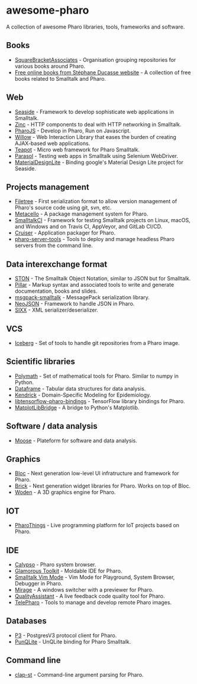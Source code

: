 # awesome-pharo
 A collection of awesome Pharo libraries, tools, frameworks and software.

## Books
+ [SquareBracketAssociates](https://github.com/SquareBracketAssociates) - Organisation grouping repositories for various books around Pharo.
+ [Free online books from Stéphane Ducasse website](http://stephane.ducasse.free.fr/FreeBooks.html) - A collection of free books related to Smalltalk and Pharo.

## Web
+ [Seaside](https://github.com/SeasideSt/Seaside) - Framework to develop sophisticate web applications in Smalltalk.
+ [Zinc](https://github.com/svenvc/zinc) - HTTP components to deal with HTTP networking in Smalltalk.
+ [PharoJS](https://github.com/bouraqadi/PharoJS) - Develop in Pharo, Run on Javascript.
+ [Willow](https://github.com/ba-st/Willow) - Web Interaction Library that eases the burden of creating AJAX-based web applications.
+ [Teapot](https://github.com/zeroflag/Teapot) - Micro web framework for Pharo Smalltalk.
+ [Parasol](https://github.com/SeasideSt/Parasol) - Testing web apps in Smalltalk using Selenium WebDriver.
+ [MaterialDesignLite](https://github.com/DuneSt/MaterialDesignLite) - Binding google's Material Design Lite project for Seaside.

## Projects management
+ [Filetree](https://github.com/dalehenrich/filetree) - First serialization format to allow version management of Pharo's source code using git, svn, etc.
+ [Metacello](https://github.com/Metacello/metacello) - A package management system for Pharo.
+ [SmalltalkCI](https://github.com/hpi-swa/smalltalkCI) - Framework for testing Smalltalk projects on Linux, macOS, and Windows and on Travis CI, AppVeyor, and GitLab CI/CD.
+ [Cruiser](https://github.com/VincentBlondeau/Cruiser) - Application packager for Pharo.
+ [pharo-server-tools](https://github.com/svenvc/pharo-server-tools) - Tools to deploy and manage headless Pharo servers from the command line.

## Data interexchange format
+ [STON](https://github.com/svenvc/ston) - The Smalltalk Object Notation, similar to JSON but for Smalltalk.
+ [Pillar](https://github.com/pillar-markup/pillar) - Markup syntax and associated tools to write and generate documentation, books and slides.
+ [msgpack-smalltalk](https://github.com/msgpack/msgpack-smalltalk) - MessagePack serialization library.
+ [NeoJSON](https://github.com/svenvc/NeoJSON) - Framework to handle JSON in Pharo.
+ [SIXX](https://github.com/mumez/SIXX) - XML serializer/deserializer.

## VCS
+ [Iceberg](https://github.com/pharo-vcs/iceberg) - Set of tools to handle git repositories from a Pharo image.

## Scientific libraries
+ [Polymath](https://github.com/PolyMathOrg/PolyMath) - Set of mathematical tools for Pharo. Similar to numpy in Python.
+ [Dataframe](https://github.com/PolyMathOrg/DataFrame) - Tabular data structures for data analysis.
+ [Kendrick](https://github.com/UMMISCO/kendrick) - Domain-Specific Modeling for Epidemiology.
+ [libtensorflow-pharo-bindings](https://github.com/PolyMathOrg/libtensorflow-pharo-bindings) - TensorFlow library bindings for Pharo.
+ [MatplotLibBridge](https://github.com/juliendelplanque/MatplotLibBridge) - A bridge to Python's Matplotlib.

## Software / data analysis
+ [Moose](https://github.com/moosetechnology/Moose) - Plateform for software and data analysis.

## Graphics
+ [Bloc](https://github.com/pharo-graphics/Bloc) - Next generation low-level UI infratructure and framework for Pharo.
+ [Brick](https://github.com/pharo-graphics/Brick) - Next generation widget libraries for Pharo. Works on top of Bloc.
+ [Woden](https://github.com/ronsaldo/woden) - A 3D graphics engine for Pharo.

## IOT
+ [PharoThings](https://github.com/pharo-iot/PharoThings) - Live programming platform for IoT projects based on Pharo.

## IDE
+ [Calypso](https://github.com/pharo-ide/Calypso) - Pharo system browser.
+ [Glamorous Toolkit](https://github.com/feenkcom/gtoolkit) - Moldable IDE for Pharo.
+ [Smalltalk Vim Mode](https://github.com/unchartedworks/SmalltalkVimMode) - Vim Mode for Playground, System Browser, Debugger in Pharo.
+ [Mirage](https://github.com/juliendelplanque/Mirage) - A windows switcher with a previewer for Pharo.
+ [QualityAssistant](https://github.com/Uko/QualityAssistant) - A live feedback code quality tool for Pharo.
+ [TelePharo](https://github.com/pharo-ide/TelePharo) - Tools to manage and develop remote Pharo images.

## Databases
+ [P3](https://github.com/svenvc/P3) - PostgresV3 protocol client for Pharo.
+ [PunQLite](https://github.com/mumez/PunQLite) - UnQLite binding for Pharo Smalltalk.

## Command line
+ [clap-st](https://github.com/cdlm/clap-st) - Command-line argument parsing for Pharo.
